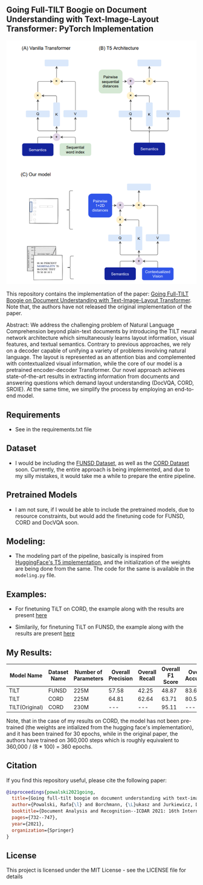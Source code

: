 ## Going Full-TILT Boogie on Document Understanding with Text-Image-Layout Transformer: PyTorch Implementation

![TiLT architecture](images/tilt_arch.png)

This repository contains the implementation of the paper: [Going Full-TILT Boogie on Document Understanding with Text-Image-Layout Transformer](https://arxiv.org/pdf/2102.09550v3.pdf). Note that, the authors have not released the original implementation of the paper.

Abstract: We address the challenging problem of Natural Language Comprehension beyond plain-text documents by introducing the TILT neural network architecture which simultaneously learns layout information, visual features, and textual semantics. Contrary to previous approaches, we rely on a decoder capable of unifying a variety of problems involving natural language. The layout is represented as an attention bias and complemented with contextualized visual information, while the core of our model is a pretrained encoder-decoder Transformer. Our novel approach achieves state-of-the-art results in extracting information from documents and answering questions which demand layout understanding (DocVQA, CORD, SROIE). At the same time, we simplify the process by employing an end-to-end model.


## Requirements
* See in the requirements.txt file


## Dataset
* I would be including the [FUNSD Dataset](https://guillaumejaume.github.io/FUNSD/), as well as the [CORD Dataset](https://github.com/clovaai/cord) soon. Currently, the entire approach is being implemented, and due to my silly mistakes, it would take me a while to prepare the entire pipeline.


## Pretrained Models
* I am not sure, if I would be able to include the pretrained models, due to resource constraints, but would add the finetuning code for FUNSD, CORD and DocVQA soon.


## Modeling:
* The modeling part of the pipeline, basically is inspired from [HuggingFace's T5 implementation](https://huggingface.co/docs/transformers/model_doc/t5), and the initialization of the weights are being done from the same. The code for the same is available in the `modeling.py` file.


## Examples:
* For finetuning TiLT on CORD, the example along with the results are present [here](https://github.com/uakarsh/TiLT-Implementation/blob/main/experiments/cord-tilt-part-4-1-abstractive-approach-for-t.ipynb)

* Similarily, for finetuning TiLT on FUNSD, the example along with the results are present [here](https://github.com/uakarsh/TiLT-Implementation/blob/main/experiments/tilt-part-4-1-abstractive-approach-for-training.ipynb)


## My Results:
| Model Name      | Dataset Name | Number of Parameters | Overall Precision | Overall Recall | Overall F1 Score | Overall Accuracy |
|-----------------|--------------|----------------------|-------------------|----------------|------------------|------------------|
| TILT            | FUNSD        |  225M                | 57.58             | 42.25          | 48.87            | 83.60            |
| TILT            | CORD         |  225M                | 64.81             | 62.64          | 63.71            | 80.52            |
| TILT(Original)  | CORD         |  230M                | ---               | ---            | 95.11            | ---              |

Note, that in the case of my results on CORD, the model has not been pre-trained (the weights are intialized from the hugging face's implementation), and it has been trained for 30 epochs, while in the original paper, the authors have trained on 360,000 steps which is roughly equivalent to 360,000 / (8 * 100) = 360 epochs.

## Citation
If you find this repository useful, please cite the following paper:
```bibtex
@inproceedings{powalski2021going,
  title={Going full-tilt boogie on document understanding with text-image-layout transformer},
  author={Powalski, Rafa{\l} and Borchmann, {\L}ukasz and Jurkiewicz, Dawid and Dwojak, Tomasz and Pietruszka, Micha{\l} and Pa{\l}ka, Gabriela},
  booktitle={Document Analysis and Recognition--ICDAR 2021: 16th International Conference, Lausanne, Switzerland, September 5--10, 2021, Proceedings, Part II 16},
  pages={732--747},
  year={2021},
  organization={Springer}
}
```

## License
This project is licensed under the MIT License - see the LICENSE file for details
